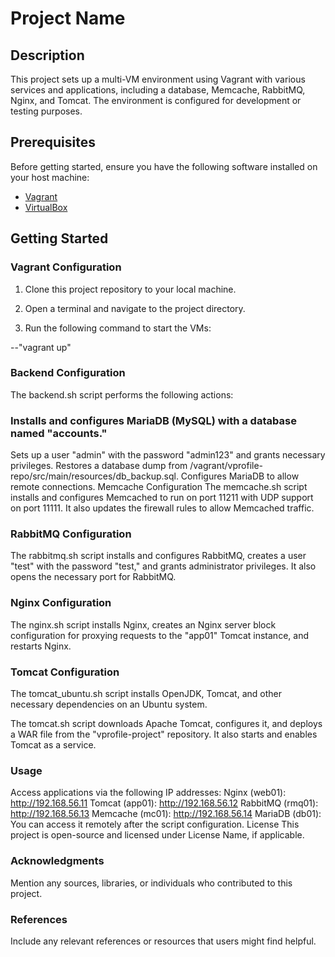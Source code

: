 # Project Name

## Description

This project sets up a multi-VM environment using Vagrant with various services and applications, including a database, Memcache, RabbitMQ, Nginx, and Tomcat. The environment is configured for development or testing purposes.

## Prerequisites

Before getting started, ensure you have the following software installed on your host machine:

- [Vagrant](https://www.vagrantup.com/)
- [VirtualBox](https://www.virtualbox.org/)

## Getting Started

### Vagrant Configuration

1. Clone this project repository to your local machine.

2. Open a terminal and navigate to the project directory.

3. Run the following command to start the VMs:

--"vagrant up"
### Backend Configuration
The backend.sh script performs the following actions:

### Installs and configures MariaDB (MySQL) with a database named "accounts."
Sets up a user "admin" with the password "admin123" and grants necessary privileges.
Restores a database dump from /vagrant/vprofile-repo/src/main/resources/db_backup.sql.
Configures MariaDB to allow remote connections.
Memcache Configuration
The memcache.sh script installs and configures Memcached to run on port 11211 with UDP support on port 11111. It also updates the firewall rules to allow Memcached traffic.

### RabbitMQ Configuration
The rabbitmq.sh script installs and configures RabbitMQ, creates a user "test" with the password "test," and grants administrator privileges. It also opens the necessary port for RabbitMQ.

### Nginx Configuration
The nginx.sh script installs Nginx, creates an Nginx server block configuration for proxying requests to the "app01" Tomcat instance, and restarts Nginx.

### Tomcat Configuration
The tomcat_ubuntu.sh script installs OpenJDK, Tomcat, and other necessary dependencies on an Ubuntu system.

The tomcat.sh script downloads Apache Tomcat, configures it, and deploys a WAR file from the "vprofile-project" repository. It also starts and enables Tomcat as a service.

### Usage
Access applications via the following IP addresses:
Nginx (web01): http://192.168.56.11
Tomcat (app01): http://192.168.56.12
RabbitMQ (rmq01): http://192.168.56.13
Memcache (mc01): http://192.168.56.14
MariaDB (db01): You can access it remotely after the script configuration.
License
This project is open-source and licensed under License Name, if applicable.

### Acknowledgments
Mention any sources, libraries, or individuals who contributed to this project.
### References
Include any relevant references or resources that users might find helpful.
